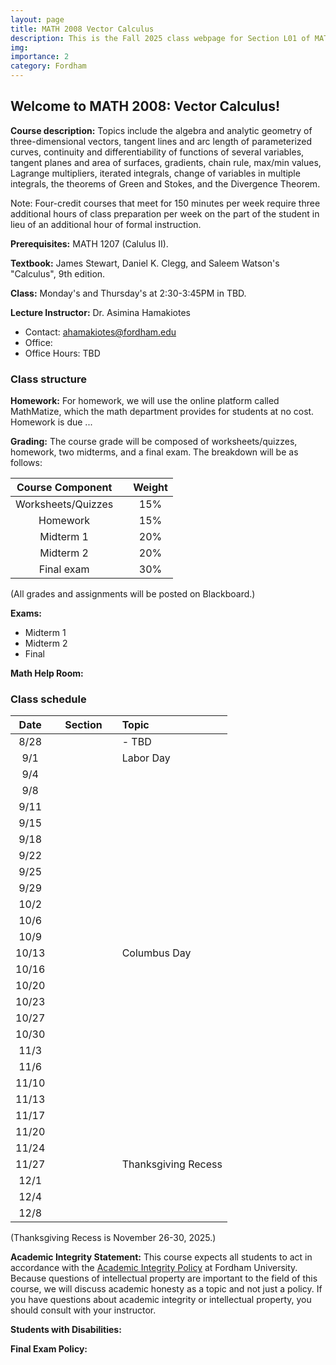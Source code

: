 ```yaml
---
layout: page
title: MATH 2008 Vector Calculus
description: This is the Fall 2025 class webpage for Section L01 of MATH 2008 Vector Calculus (Calculus III) at Fordham. 
img: 
importance: 2
category: Fordham
---
```


## Welcome to MATH 2008: Vector Calculus! 

**Course description:** Topics include the algebra and analytic geometry of three-dimensional vectors, tangent lines and arc length of parameterized curves, continuity and differentiability of functions of several variables, tangent planes and area of surfaces, gradients, chain rule, max/min values, Lagrange multipliers, iterated integrals, change of variables in multiple integrals, the theorems of Green and Stokes, and the Divergence Theorem. 

Note: Four-credit courses that meet for 150 minutes per week require three additional hours of class preparation per week on the part of the student in lieu of an additional hour of formal instruction.

**Prerequisites:** MATH 1207 (Calulus II).

**Textbook:** James Stewart, Daniel K. Clegg, and Saleem Watson's "Calculus", 9th edition.

**Class:** Monday's and Thursday's at 2:30-3:45PM in TBD. 

**Lecture Instructor:** Dr. Asimina Hamakiotes
* Contact: ahamakiotes@fordham.edu
* Office:
* Office Hours: TBD

### Class structure

**Homework:** For homework, we will use the online platform called MathMatize, which the math department provides for students at no cost. Homework is due ...

**Grading:** The course grade will be composed of worksheets/quizzes, homework, two midterms, and a final exam. The breakdown will be as follows: 

| Course Component |       | Weight    | 
| :----:           | :---: |  :----:   |   
| Worksheets/Quizzes       |       |  15%      |  
| Homework         |       |  15%      |
| Midterm 1   |       |  20%      | 
| Midterm 2     |       |  20%      | 
| Final exam       |       |  30%      | 


(All grades and assignments will be posted on Blackboard.) 


**Exams:** 
* Midterm 1
* Midterm 2
* Final

**Math Help Room:**


### Class schedule

| Date  |      | Section |      | Topic                                                                   | 
| :---: | :--: | :---:   | :--: | :---                                                                    | 
| 8/28  |      |         |      |  - TBD  |  
| 9/1   |      |         |      | Labor Day   | 
| 9/4   |      |         |      |      | 
| 9/8   |      |         |      |                                             |   
| 9/11  |      |         |      |              |
| 9/15  |      |         |      |                                       | 
| 9/18  |      |         |      |                               |  
| 9/22  |      |         |      |                           |    
| 9/25  |      |         |      |                                  | 
| 9/29  |      |         |      |                              |  
| 10/2  |      |         |      |                         | 
| 10/6  |      |         |      |                              | 
| 10/9  |      |         |      |                                                  |  
| 10/13 |      |         |      |  Columbus Day        |   
| 10/16 |      |         |      |                                               |   
| 10/20 |      |         |      |                               |     
| 10/23 |      |         |      |                            | 
| 10/27 |      |         |      |                             |     
| 10/30 |      |         |      |                                | 
| 11/3  |      |         |      |                                                    |    
| 11/6 |      |         |      |                                           |
| 11/10 |      |         |      |                                           |
| 11/13 |      |         |      |                                           |
| 11/17 |      |         |      |                                           |
| 11/20 |      |         |      |                                           |
| 11/24 |      |         |      |                                           |
| 11/27 |      |         |      |  Thanksgiving Recess                                         |
| 12/1  |      |         |      |                                           |
| 12/4  |      |         |      |                                           |
| 12/8  |      |         |      |                                           |


(Thanksgiving Recess is November 26-30, 2025.)

**Academic Integrity Statement:** This course expects all students to act in accordance with the [Academic Integrity Policy](https://www.fordham.edu/resources/policies/academic-integrity-policy/) at Fordham University. Because questions of intellectual property are important to the field of this course, we will discuss academic honesty as a topic and not just a policy. If you have questions about academic integrity or intellectual property, you should consult with your instructor. 

**Students with Disabilities:** 

**Final Exam Policy:** 





